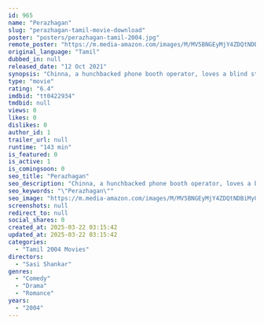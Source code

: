 ```yaml
---
id: 965
name: "Perazhagan"
slug: "perazhagan-tamil-movie-download"
poster: "posters/perazhagan-tamil-2004.jpg"
remote_poster: "https://m.media-amazon.com/images/M/MV5BNGEyMjY4ZDQtNDBiMy00OGY1LTk2ZjAtZjExOTViM2RmMDA4XkEyXkFqcGdeQXVyMTY1MzAyNjU4._V1_SX300.jpg"
original_language: "Tamil"
dubbed_in: null
released_date: "12 Oct 2021"
synopsis: "Chinna, a hunchbacked phone booth operator, loves a blind street dancer and wants to help her regain her sight. Kartik, his lookalike, is a constable in love with the commissioner's daughter."
type: "movie"
rating: "6.4"
imdbid: "tt0422934"
tmdbid: null
views: 0
likes: 0
dislikes: 0
author_id: 1
trailer_url: null
runtime: "143 min"
is_featured: 0
is_active: 1
is_comingsoon: 0
seo_title: "Perazhagan"
seo_description: "Chinna, a hunchbacked phone booth operator, loves a blind street dancer and wants to help her regain her sight. Kartik, his lookalike, is a constable in love with the commissioner's daughter."
seo_keywords: "\"Perazhagan\""
seo_image: "https://m.media-amazon.com/images/M/MV5BNGEyMjY4ZDQtNDBiMy00OGY1LTk2ZjAtZjExOTViM2RmMDA4XkEyXkFqcGdeQXVyMTY1MzAyNjU4._V1_SX300.jpg"
screenshots: null
redirect_to: null
social_shares: 0
created_at: 2025-03-22 03:15:42
updated_at: 2025-03-22 03:15:42
categories:
  - "Tamil 2004 Movies"
directors:
  - "Sasi Shankar"
genres:
  - "Comedy"
  - "Drama"
  - "Romance"
years:
  - "2004"
---
```

